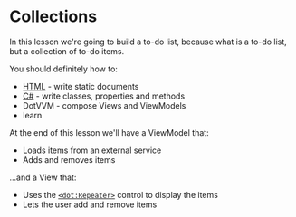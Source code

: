 ﻿---
Title: Collections
---

# Collections

In this lesson we're going to build a to-do list, because what is a to-do list, but a collection of to-do items.

You should definitely how to:

- [HTML] - write static documents
- [C#] - write classes, properties and methods
- DotVVM - compose Views and ViewModels
- learn

At the end of this lesson we'll have a ViewModel that:

- Loads items from an external service
- Adds and removes items

...and a View that:

- Uses the [`<dot:Repeater>`][repeater] control to display the items
- Lets the user add and remove items

[html]: https://developer.mozilla.org/en-US/docs/Learn/Getting_started_with_the_web/HTML_basics
[C#]: https://docs.microsoft.com/en-us/dotnet/csharp/quick-starts/
[repeater]: https://www.dotvvm.com/docs/controls/builtin/Repeater
[mvvm]: https://en.wikipedia.org/wiki/Model%E2%80%93view%E2%80%93viewmodel
